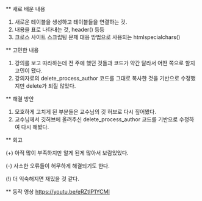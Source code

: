 ** 새로 배운 내용

1. 새로운 테이블을 생성하고 테이블들을 연결하는 것.
2. 내용을 표로 나타내는 것, header() 등등
3. 크로스 사이트 스크립팅 문제 대응 방법으로 사용되는 htmlspecialchars()



** 고민한 내용

1. 강의를 보고 따라하는데 전 주에 했던 것들과 코드가 약간 달라서 어떤 쪽으로 할지 고민이 됐다.
2. 강의자료의 delete_process_author 코드를 그대로 복사한 것을 기반으로 수정했지만 delete가 되질 않았다.



** 해결 방안

1. 모호하게 고치게 된 부분들은 교수님의 깃 허브로 다시 짚어봤다.
2. 교수님께서 깃허브에 올려주신 delete_process_author 코드를 기반으로 수정하여 다시 해봤다.



** 회고

(+) 아직 많이 부족하지만 알게 된게 많아서 보람있었다.

(-) 사소한 오류들이 허무하게 해결되기도 한다.

(!) 더 익숙해지면 재밌을 것 같다.



** 동작 영상
https://youtu.be/eRZtIP1YCMI
